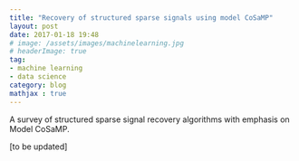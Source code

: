 ```yaml
---
title: "Recovery of structured sparse signals using model CoSaMP"
layout: post
date: 2017-01-18 19:48
# image: /assets/images/machinelearning.jpg
# headerImage: true
tag:
- machine learning
- data science
category: blog
mathjax : true
---
```


A survey of structured sparse signal recovery algorithms with emphasis on Model CoSaMP.

[to be updated]